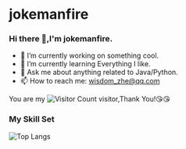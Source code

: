 # jokemanfire
### Hi there 👋,I'm jokemanfire.

- 🔭 I’m currently working on something cool.
- 🌱 I’m currently learning Everything I like.
- 💬 Ask me about anything related to Java/Python.
- 📫 How to reach me: wisdom_zhe@qq.com




You are my ![Visitor Count](https://profile-counter.glitch.me/jokemanfire/count.svg) visitor,Thank You!:kissing_heart::kissing_heart:

### My Skill Set
![Top Langs](https://github-readme-stats.vercel.app/api/top-langs/?username=jokemanfire&layout=compact&theme=tokyonight)


